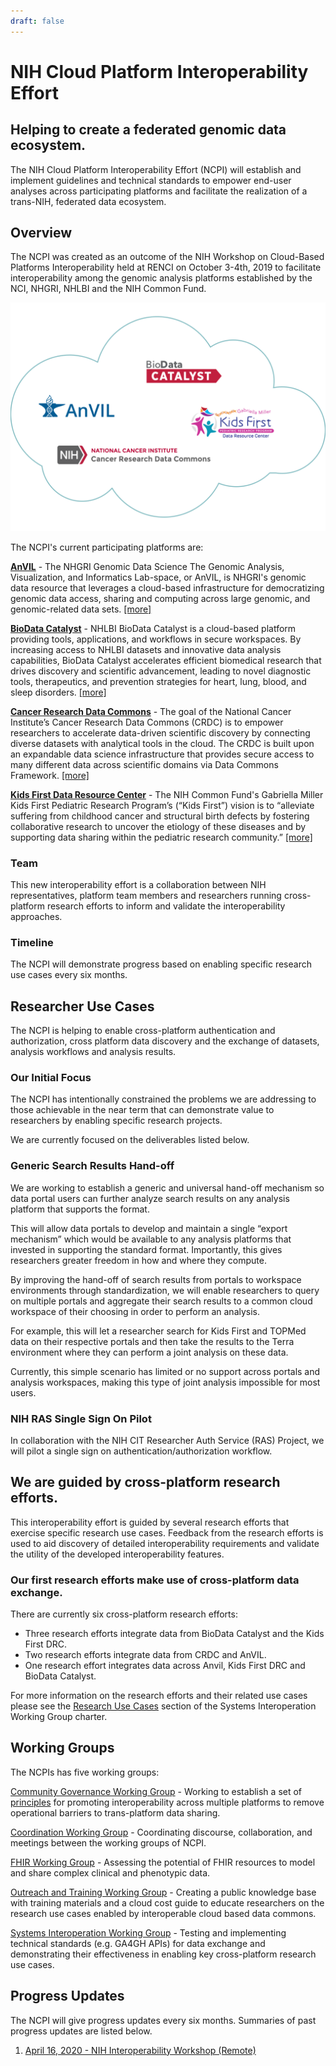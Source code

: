 ```yaml
---
draft: false
---
```


# NIH Cloud Platform Interoperability Effort

## Helping to create a federated genomic data ecosystem.

 <hero small>The NIH Cloud Platform Interoperability Effort (NCPI) will establish and implement guidelines and technical standards to empower end-user analyses across participating platforms and facilitate the realization of a trans-NIH, federated  data ecosystem.
 </hero>

## Overview

The NCPI was created as an outcome of the NIH Workshop on Cloud-Based Platforms Interoperability held at RENCI on October 3-4th, 2019 to facilitate interoperability among the genomic analysis platforms established by the NCI, NHGRI, NHLBI and the NIH Common Fund.


![HERO](./_images/ncpi-cloud.png)


The NCPI's current participating platforms are:

[**AnVIL**](/) - The NHGRI Genomic Data Science The Genomic Analysis, Visualization, and Informatics Lab-space, or AnVIL, is NHGRI's genomic data resource that leverages a cloud-based infrastructure for democratizing genomic data access, sharing and computing across large genomic, and genomic-related data sets. [[more]](/ncpi/platforms#analysis-visualization-and-informatics-lab-space-anvil)

[**BioData Catalyst**](https://biodatacatalyst.nhlbi.nih.gov/) - NHLBI BioData Catalyst is a cloud-based platform providing tools, applications, and workflows in secure workspaces. By increasing access to NHLBI datasets and innovative data analysis capabilities, BioData Catalyst accelerates efficient biomedical research that drives discovery and scientific advancement, leading to novel diagnostic tools, therapeutics, and prevention strategies for heart, lung, blood, and sleep disorders. [[more]](/ncpi/platforms#biodata-catalyst)

[**Cancer Research Data Commons**](https://datacommons.cancer.gov/) - The goal of the National Cancer Institute’s Cancer Research Data Commons (CRDC) is to empower researchers to accelerate data-driven scientific discovery by connecting diverse datasets with analytical tools in the cloud. The CRDC is built upon an expandable data science infrastructure that provides secure access to many different data across scientific domains via Data Commons Framework. [[more]](/ncpi/platforms#cancer-research-data-commons-crdc)


[**Kids First Data Resource Center**](https://kidsfirstdrc.org/)  -  The NIH Common Fund's Gabriella Miller Kids First Pediatric Research Program’s (“Kids First”) vision is to “alleviate suffering from childhood cancer and structural birth defects by fostering collaborative research to uncover the etiology of these diseases and by supporting data sharing within the pediatric research community.”  [[more]](/ncpi/platforms#kids-first-data-resource-center)


 
### Team 
This new interoperability effort is a collaboration between NIH representatives, platform team members and researchers running cross-platform research efforts to inform and validate the interoperability approaches.

### Timeline 

The NCPI will demonstrate progress based on enabling specific research use cases every six months.


## Researcher Use Cases 

<hero small>The NCPI is helping to enable cross-platform authentication and authorization, cross platform data discovery
 and the exchange of datasets, analysis workflows and analysis results. </hero>

### Our Initial Focus

The NCPI has intentionally constrained the problems we are addressing to those achievable in the near term that can demonstrate value to researchers by enabling specific research projects.
 
 We are currently focused on the deliverables listed below.

### Generic Search Results Hand-off
  
 We are working to establish a generic and universal hand-off mechanism so data portal users can further analyze search results on any analysis platform that supports the format.
   
 This will allow data portals to develop and maintain a single “export mechanism” which would be available to any analysis platforms that invested in supporting the standard format. Importantly, this gives researchers greater freedom in how and where they compute.

By improving the hand-off of search results from portals to workspace environments through standardization, we will enable researchers to query on multiple portals and aggregate their search results to a common cloud workspace of their choosing in order to perform an analysis. 
 
 For example, this will let a researcher search for Kids First and TOPMed data on their respective portals and then take the results to the Terra environment where they can perform a joint analysis on these data.
  
 Currently, this simple scenario has limited or no support across portals and analysis workspaces, making this type of joint analysis impossible for most users.

### NIH RAS Single Sign On Pilot

In collaboration with the NIH CIT Researcher Auth Service (RAS) Project, we will pilot a single sign on authentication/authorization workflow.


## We are guided by cross-platform research efforts.

 <hero small> This interoperability effort is guided by several research efforts that exercise specific research use cases. Feedback from the research efforts is used to aid discovery of detailed interoperability requirements and validate the utility of the developed interoperability features. </hero>
 
### Our first research efforts make use of cross-platform data exchange.

There are currently six cross-platform research efforts:

* Three research efforts integrate data from BioData Catalyst and the Kids First DRC.
* Two research efforts integrate data from CRDC and AnVIL.
* One research effort integrates data across Anvil, Kids First DRC and BioData Catalyst.

For more information on the research efforts and their related use cases please see the [Research Use Cases](https://docs.google.com/document/d/15BFO2-RlOUqIMY87bKSqlxUcb4qlaNiY-Q6Imk7WREo/edit?pli=1#heading=h.91ug8sbahj9o) section of the Systems Interoperation Working Group charter.

 

## Working Groups

The NCPIs has five working groups:


[Community Governance Working Group](/ncpi/working-groups#community-governance-working-group) - Working to establish a set of [principles](/ncpi/interoperating-principles) for promoting interoperability across multiple platforms to remove operational barriers to trans-platform data sharing.

[Coordination Working Group](/ncpi/working-groups#coordination-working-group) - Coordinating discourse, collaboration, and meetings between the working groups of NCPI.

[FHIR Working Group](/ncpi/working-groups#fhir-working-group) - Assessing the potential of FHIR resources to model and share complex clinical and phenotypic data.

[Outreach and Training Working Group](/ncpi/working-groups#outreach-and-training-working-group) - Creating a public knowledge base with training materials and a cloud cost guide to educate researchers on the research use cases enabled by interoperable cloud based data commons. 

[Systems Interoperation Working Group](ncpi/working-groups#nih-systems-interoperation-working-group) - Testing and implementing technical standards (e.g. GA4GH APIs) for data exchange and demonstrating their effectiveness in enabling key cross-platform research use cases. 


## Progress Updates
The NCPI will give progress updates every six months. Summaries of past progress updates are listed below.

1. [April 16, 2020 -  NIH Interoperability Workshop (Remote)](/ncpi/progress-updates/2020-04-16-ncpi-progress-update)
